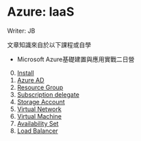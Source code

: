 # Azure: IaaS

Writer: JB

文章知識來自於以下課程或自學

- Microsoft Azure基礎建置與應用實戰二日營

0. [Install](https://github.com/KarateJB/eBooks/tree/master/Azure/IaaS/00.%20Install)
1. [Azure AD](https://github.com/KarateJB/eBooks/tree/master/Azure/IaaS/01.%20Azure%20AD)
2. [Resource Group](https://github.com/KarateJB/eBooks/tree/master/Azure/IaaS/02.%20Resource%20Group)
3. [Subscription delegate](https://github.com/KarateJB/eBooks/tree/master/Azure/IaaS/03.%20Subscription%20delegate)
4. [Storage Account](https://github.com/KarateJB/eBooks/tree/master/Azure/IaaS/04.%20Storage%20Account)
5. [Virtual Network](https://github.com/KarateJB/eBooks/tree/master/Azure/IaaS/05.%20Virtual%20Network)
6. [Virtual Machine](https://github.com/KarateJB/eBooks/tree/master/Azure/IaaS/06.%20Virtual%20Machine)
7. [Availability Set](https://github.com/KarateJB/eBooks/tree/master/Azure/IaaS/07.%20Availability%20Set)
8. [Load Balancer](https://github.com/KarateJB/eBooks/tree/master/Azure/IaaS/08.%20Load%20Balancer)


